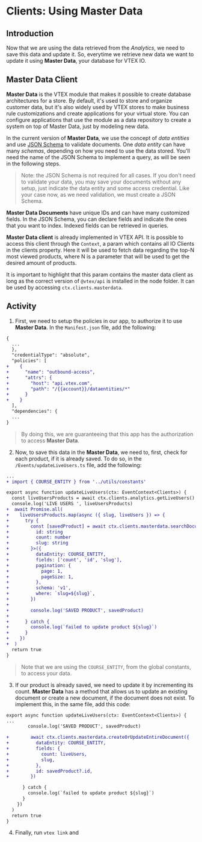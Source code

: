 # Clients: Using Master Data

## Introduction

Now that we are using the data retrieved from the _Analytics_, we need to save this data and update it. So, everytime we retrieve new data we want to update it using **Master Data**, your database for VTEX IO.

## Master Data Client

**Master Data** is the VTEX module that makes it possible to create database architectures for a store. By default, it's used to store and organize customer data, but it's also widely used by VTEX stores to make business rule customizations and create applications for your virtual store. You can configure applications that use the module as a data repository to create a system on top of Master Data, just by modeling new data.

In the current version of **Master Data**, we use the concept of _data entities_ and use [JSON Schema](https://spacetelescope.github.io/understanding-json-schema/) to validate documents. One _data entity_ can have many _schemas_, depending on how you need to use the data stored. You'll need the name of the JSON Schema to implement a query, as will be seen in the following steps.

> Note: the JSON Schema is not required for all cases. If you don't need to validate your data, you may save your documents without any setup, just indicate the data entity and some access credential. Like your case now, as we need validation, we must create a JSON Schema.

**Master Data Documents** have unique IDs and can have many customized fields. In the JSON Schema, you can declare fields and indicate the ones that you want to index. Indexed fields can be retrieved in queries.

**Master Data client** is already implemented in VTEX API. It is possible to access this client through the `Context`, a param which contains all IO Clients in the clients property. Here it will be used to fetch data regarding the top-N most viewed products, where N is a parameter that will be used to get the desired amount of products.

It is important to highlight that this param contains the master data client as long as the correct version of `@vtex/api` is installed in the node folder. It can be used by accessing `ctx.clients.masterdata`.

## Activity

1. First, we need to setup the policies in our app, to authorize it to use **Master Data**. In the `Manifest.json` file, add the following:

```diff
{
  ...
  },
  "credentialType": "absolute",
  "policies": [
+    {
+      "name": "outbound-access",
+      "attrs": {
+        "host": "api.vtex.com",
+        "path": "/{{account}}/dataentities/*"
+      }
+    }
  ],
  "dependencies": {
  ...
}
```

> By doing this, we are guaranteeing that this app has the authorization to access **Master Data**.

2. Now, to save this data in the **Master Data**, we need to, first, check for each product, if it is already saved. To do so, in the `/Events/updateLiveUsers.ts` file, add the following:

```diff
...
+ import { COURSE_ENTITY } from '../utils/constants'

export async function updateLiveUsers(ctx: EventContext<Clients>) {
  const liveUsersProducts = await ctx.clients.analytics.getLiveUsers()
  console.log('LIVE USERS ', liveUsersProducts)
+  await Promise.all(
+    liveUsersProducts.map(async ({ slug, liveUsers }) => {
+      try {
+        const [savedProduct] = await ctx.clients.masterdata.searchDocuments<{
+          id: string
+          count: number
+          slug: string
+        }>({
+          dataEntity: COURSE_ENTITY,
+          fields: ['count', 'id', 'slug'],
+          pagination: {
+            page: 1,
+            pageSize: 1,
+          },
+          schema: 'v1',
+          where: `slug=${slug}`,
+        })
+
+        console.log('SAVED PRODUCT', savedProduct)
+
+      } catch {
+        console.log(`failed to update product ${slug}`)
+      }
+    })
+  )
  return true
}
```

> Note that we are using the `COURSE_ENTITY`, from the global constants, to access your data.

3. If our product is already saved, we need to update it by incrementing its count. **Master Data** has a method that allows us to update an existing document or create a new document, if the document does not exist. To implement this, in the same file, add this code:

```diff
export async function updateLiveUsers(ctx: EventContext<Clients>) {
...
        console.log('SAVED PRODUCT', savedProduct)

+        await ctx.clients.masterdata.createOrUpdateEntireDocument({
+          dataEntity: COURSE_ENTITY,
+          fields: {
+            count: liveUsers,
+            slug,
+          },
+          id: savedProduct?.id,
+        })

      } catch {
        console.log(`failed to update product ${slug}`)
      }
    })
  )
  return true
}
```

4. Finally, run `vtex link` and
